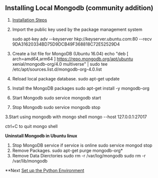 ## Installing Local Mongodb (community addition)

1. [Installation Steps](https://docs.mongodb.com/manual/tutorial/install-mongodb-on-ubuntu/)

1. Import the public key used by the package management system

	sudo apt-key adv --keyserver hkp://keyserver.ubuntu.com:80 --recv 9DA31620334BD75D9DCB49F368818C72E52529D4
	
1. Create a list file for MongoDB (Ubuntu 16.04)
	echo "deb [ arch=amd64,arm64 ] https://repo.mongodb.org/apt/ubuntu xenial/mongodb-org/4.0 multiverse" | sudo tee /etc/apt/sources.list.d/mongodb-org-4.0.list
	
1. Reload local package database.
	sudo apt-get update
	
1. Install the MongoDB packages
	sudo apt-get install -y mongodb-org
	
1. Start Mongodb 
	sudo service mongodb start
	
2. Stop Mongodb
	sudo service mongodb stop
	
3.Start using mongodb with mongo shell
	mongo --host 127.0.0.1:27017
	
  ctrl+C to quit mongo shell
	
**Uninstall Mongodb in Ubuntu linux**
1.	Stop MongoDB service if service is online
	sudo service mongod stop
2. Remove Packages.
	sudo apt-get purge mongodb-org*
3. Remove Data Dierctories
	sudo rm -r /var/log/mongodb
	sudo rm -r /var/lib/mongodb
	
**Next [Set up the Python Environment](02-Environment.md)
